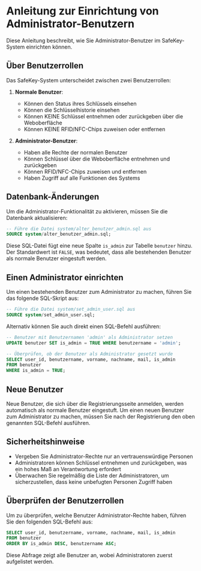 # Anleitung zur Einrichtung von Administrator-Benutzern

Diese Anleitung beschreibt, wie Sie Administrator-Benutzer im SafeKey-System einrichten können.

## Über Benutzerrollen

Das SafeKey-System unterscheidet zwischen zwei Benutzerrollen:

1. **Normale Benutzer**:
   - Können den Status ihres Schlüssels einsehen
   - Können die Schlüsselhistorie einsehen
   - Können KEINE Schlüssel entnehmen oder zurückgeben über die Weboberfläche
   - Können KEINE RFID/NFC-Chips zuweisen oder entfernen

2. **Administrator-Benutzer**:
   - Haben alle Rechte der normalen Benutzer
   - Können Schlüssel über die Weboberfläche entnehmen und zurückgeben
   - Können RFID/NFC-Chips zuweisen und entfernen
   - Haben Zugriff auf alle Funktionen des Systems

## Datenbank-Änderungen

Um die Administrator-Funktionalität zu aktivieren, müssen Sie die Datenbank aktualisieren:

```sql
-- Führe die Datei system/alter_benutzer_admin.sql aus
SOURCE system/alter_benutzer_admin.sql;
```

Diese SQL-Datei fügt eine neue Spalte `is_admin` zur Tabelle `benutzer` hinzu. Der Standardwert ist `FALSE`, was bedeutet, dass alle bestehenden Benutzer als normale Benutzer eingestuft werden.

## Einen Administrator einrichten

Um einen bestehenden Benutzer zum Administrator zu machen, führen Sie das folgende SQL-Skript aus:

```sql
-- Führe die Datei system/set_admin_user.sql aus
SOURCE system/set_admin_user.sql;
```

Alternativ können Sie auch direkt einen SQL-Befehl ausführen:

```sql
-- Benutzer mit Benutzernamen 'admin' als Administrator setzen
UPDATE benutzer SET is_admin = TRUE WHERE benutzername = 'admin';

-- Überprüfen, ob der Benutzer als Administrator gesetzt wurde
SELECT user_id, benutzername, vorname, nachname, mail, is_admin 
FROM benutzer 
WHERE is_admin = TRUE;
```

## Neue Benutzer

Neue Benutzer, die sich über die Registrierungsseite anmelden, werden automatisch als normale Benutzer eingestuft. Um einen neuen Benutzer zum Administrator zu machen, müssen Sie nach der Registrierung den oben genannten SQL-Befehl ausführen.

## Sicherheitshinweise

- Vergeben Sie Administrator-Rechte nur an vertrauenswürdige Personen
- Administratoren können Schlüssel entnehmen und zurückgeben, was ein hohes Maß an Verantwortung erfordert
- Überwachen Sie regelmäßig die Liste der Administratoren, um sicherzustellen, dass keine unbefugten Personen Zugriff haben

## Überprüfen der Benutzerrollen

Um zu überprüfen, welche Benutzer Administrator-Rechte haben, führen Sie den folgenden SQL-Befehl aus:

```sql
SELECT user_id, benutzername, vorname, nachname, mail, is_admin 
FROM benutzer 
ORDER BY is_admin DESC, benutzername ASC;
```

Diese Abfrage zeigt alle Benutzer an, wobei Administratoren zuerst aufgelistet werden.
